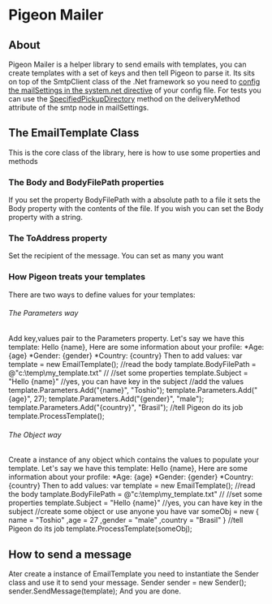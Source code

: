 Pigeon Mailer
=============

About
-----

Pigeon Mailer is a helper library to send emails with templates, you can create templates with a set of keys and then tell Pigeon to parse it.
Its sits on top of the SmtpClient class of the .Net framework so you need to [config the mailSettings in the system.net directive][L1] of your config file.
For tests you can use the [SpecifiedPickupDirectory][L2] method on the deliveryMethod attribute of the smtp node in mailSettings.

[L1]: http://msdn.microsoft.com/en-us/library/w355a94k.aspx
[L2]: http://www.gotripod.com/2009/08/03/asp-net-smtp-setting-a-pickup-directory-for-development/

The EmailTemplate Class
-----------------------

This is the core class of the library, here is how to use some properties and methods

### The Body and BodyFilePath properties ###
If you set the property BodyFilePath with a absolute path to a file it sets the Body property with the contents of the file.
If you wish you can set the Body property with a string.

### The ToAddress property ###
Set the recipient of the message. You can set as many you want

### How Pigeon treats your templates ###
There are two ways to define values for your templates:

###### The Parameters way ######
Add key,values pair to the Parameters property.
Let's say we have this template:
	Hello {name},
	Here are some information about your profile:
		*Age: {age}
		*Gender: {gender}
		*Country: {country}
Then to add values:
	var template = new EmailTemplate();
	//read the body
	tamplate.BodyFilePath = @"c:\temp\my_template.txt" //
	//set some properties
	template.Subject = "Hello {name}" //yes, you can have key in the subject
	//add the values
	template.Parameters.Add("{name}", "Toshio");
	template.Parameters.Add("{age}", 27);
	template.Parameters.Add("{gender}", "male");
	template.Parameters.Add("{country}", "Brasil");
	//tell Pigeon do its job
	template.ProcessTemplate();

###### The Object way ######
Create a instance of any object which contains the values to populate your template.
Let's say we have this template:
	Hello {name},
	Here are some information about your profile:
		*Age: {age}
		*Gender: {gender}
		*Country: {country}
Then to add values:
	var template = new EmailTemplate();
	//read the body
	tamplate.BodyFilePath = @"c:\temp\my_template.txt" //
	//set some properties
	template.Subject = "Hello {name}" //yes, you can have key in the subject
	//create some object or use anyone you have
	var someObj = new {
		name = "Toshio"
		,age = 27
		,gender = "male"
		,country = "Brasil"
	}
	//tell Pigeon do its job
	template.ProcessTemplate(someObj);
	
How to send a message
---------------------

Ater create a instance of EmailTemplate you need to instantiate the Sender class and use it to send your message.
	Sender sender = new Sender();
	sender.SendMessage(template);
And you are done.